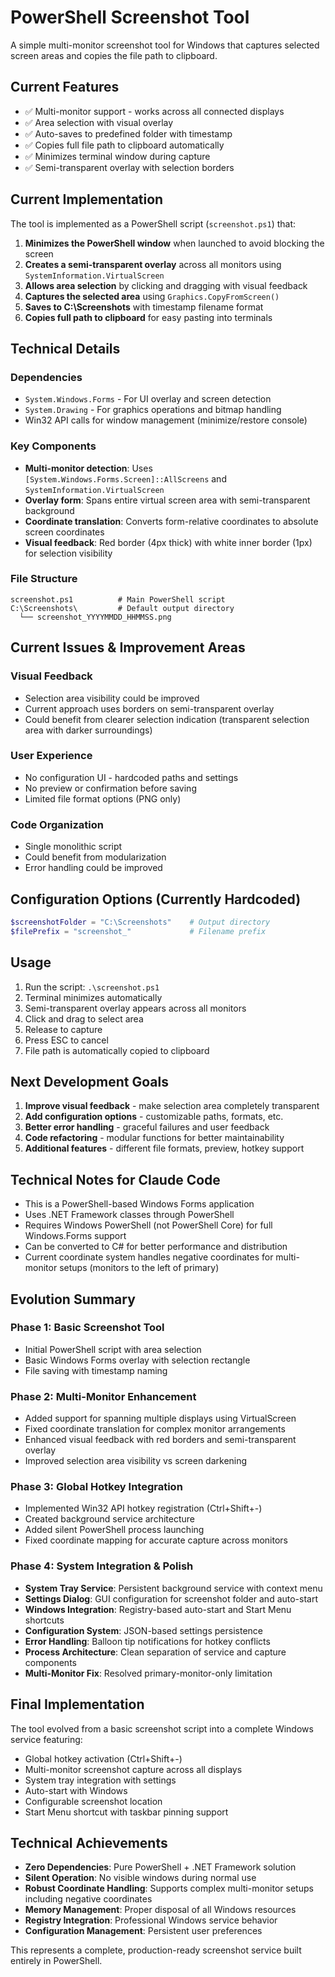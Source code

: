# PowerShell Screenshot Tool

A simple multi-monitor screenshot tool for Windows that captures selected screen areas and copies the file path to clipboard.

## Current Features

- ✅ Multi-monitor support - works across all connected displays
- ✅ Area selection with visual overlay
- ✅ Auto-saves to predefined folder with timestamp
- ✅ Copies full file path to clipboard automatically
- ✅ Minimizes terminal window during capture
- ✅ Semi-transparent overlay with selection borders

## Current Implementation

The tool is implemented as a PowerShell script (`screenshot.ps1`) that:

1. **Minimizes the PowerShell window** when launched to avoid blocking the screen
2. **Creates a semi-transparent overlay** across all monitors using `SystemInformation.VirtualScreen`
3. **Allows area selection** by clicking and dragging with visual feedback
4. **Captures the selected area** using `Graphics.CopyFromScreen()`
5. **Saves to C:\Screenshots** with timestamp filename format
6. **Copies full path to clipboard** for easy pasting into terminals

## Technical Details

### Dependencies
- `System.Windows.Forms` - For UI overlay and screen detection
- `System.Drawing` - For graphics operations and bitmap handling
- Win32 API calls for window management (minimize/restore console)

### Key Components
- **Multi-monitor detection**: Uses `[System.Windows.Forms.Screen]::AllScreens` and `SystemInformation.VirtualScreen`
- **Overlay form**: Spans entire virtual screen area with semi-transparent background
- **Coordinate translation**: Converts form-relative coordinates to absolute screen coordinates
- **Visual feedback**: Red border (4px thick) with white inner border (1px) for selection visibility

### File Structure
```
screenshot.ps1          # Main PowerShell script
C:\Screenshots\         # Default output directory
  └── screenshot_YYYYMMDD_HHMMSS.png
```

## Current Issues & Improvement Areas

### Visual Feedback
- Selection area visibility could be improved
- Current approach uses borders on semi-transparent overlay
- Could benefit from clearer selection indication (transparent selection area with darker surroundings)

### User Experience
- No configuration UI - hardcoded paths and settings
- No preview or confirmation before saving
- Limited file format options (PNG only)

### Code Organization
- Single monolithic script
- Could benefit from modularization
- Error handling could be improved

## Configuration Options (Currently Hardcoded)

```powershell
$screenshotFolder = "C:\Screenshots"    # Output directory
$filePrefix = "screenshot_"             # Filename prefix
```

## Usage

1. Run the script: `.\screenshot.ps1`
2. Terminal minimizes automatically
3. Semi-transparent overlay appears across all monitors
4. Click and drag to select area
5. Release to capture
6. Press ESC to cancel
7. File path is automatically copied to clipboard

## Next Development Goals

1. **Improve visual feedback** - make selection area completely transparent
2. **Add configuration options** - customizable paths, formats, etc.
3. **Better error handling** - graceful failures and user feedback
4. **Code refactoring** - modular functions for better maintainability
5. **Additional features** - different file formats, preview, hotkey support

## Technical Notes for Claude Code

- This is a PowerShell-based Windows Forms application
- Uses .NET Framework classes through PowerShell
- Requires Windows PowerShell (not PowerShell Core) for full Windows.Forms support
- Can be converted to C# for better performance and distribution
- Current coordinate system handles negative coordinates for multi-monitor setups (monitors to the left of primary)

## Evolution Summary

### Phase 1: Basic Screenshot Tool
- Initial PowerShell script with area selection
- Basic Windows Forms overlay with selection rectangle
- File saving with timestamp naming

### Phase 2: Multi-Monitor Enhancement  
- Added support for spanning multiple displays using VirtualScreen
- Fixed coordinate translation for complex monitor arrangements
- Enhanced visual feedback with red borders and semi-transparent overlay
- Improved selection area visibility vs screen darkening

### Phase 3: Global Hotkey Integration
- Implemented Win32 API hotkey registration (Ctrl+Shift+-)
- Created background service architecture
- Added silent PowerShell process launching
- Fixed coordinate mapping for accurate capture across monitors

### Phase 4: System Integration & Polish
- **System Tray Service**: Persistent background service with context menu
- **Settings Dialog**: GUI configuration for screenshot folder and auto-start
- **Windows Integration**: Registry-based auto-start and Start Menu shortcuts
- **Configuration System**: JSON-based settings persistence
- **Error Handling**: Balloon tip notifications for hotkey conflicts
- **Process Architecture**: Clean separation of service and capture components
- **Multi-Monitor Fix**: Resolved primary-monitor-only limitation

## Final Implementation

The tool evolved from a basic screenshot script into a complete Windows service featuring:
- Global hotkey activation (Ctrl+Shift+-)  
- Multi-monitor screenshot capture across all displays
- System tray integration with settings
- Auto-start with Windows
- Configurable screenshot location
- Start Menu shortcut with taskbar pinning support

## Technical Achievements

- **Zero Dependencies**: Pure PowerShell + .NET Framework solution
- **Silent Operation**: No visible windows during normal use  
- **Robust Coordinate Handling**: Supports complex multi-monitor setups including negative coordinates
- **Memory Management**: Proper disposal of all Windows resources
- **Registry Integration**: Professional Windows service behavior
- **Configuration Management**: Persistent user preferences

This represents a complete, production-ready screenshot service built entirely in PowerShell.